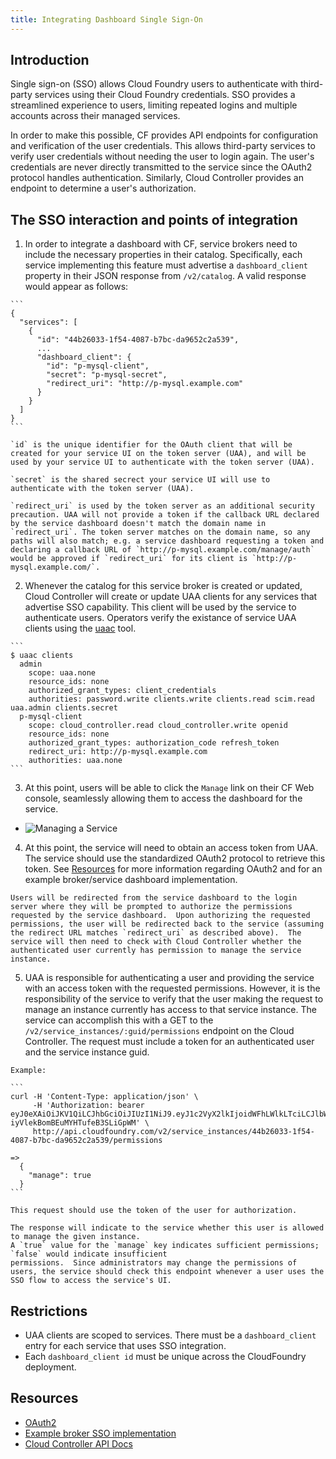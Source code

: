 ```yaml
---
title: Integrating Dashboard Single Sign-On
---
```


## Introduction

Single sign-on (SSO) allows Cloud Foundry users to authenticate with third-party services
using their Cloud Foundry credentials. SSO provides a streamlined experience to users,
limiting repeated logins and multiple accounts across their managed services.

In order to make this possible, CF provides API endpoints for configuration and
verification of the user credentials. This allows third-party services to verify user credentials
without needing the user to login again. The user's credentials are never directly transmitted to
the service since the OAuth2 protocol handles authentication. Similarly, Cloud Controller provides
an endpoint to determine a user's authorization.

## The SSO interaction and points of integration
  1. In order to integrate a dashboard with CF, service brokers need to include the necessary
    properties in their catalog. Specifically, each service implementing this feature must
    advertise a `dashboard_client` property in their JSON response from `/v2/catalog`. A valid
    response would appear as follows:

    ```
    {
      "services": [
        {
          "id": "44b26033-1f54-4087-b7bc-da9652c2a539",
          ...
          "dashboard_client": {
            "id": "p-mysql-client",
            "secret": "p-mysql-secret",
            "redirect_uri": "http://p-mysql.example.com"
          }
        }
      ]
    }
    ```

    `id` is the unique identifier for the OAuth client that will be created for your service UI on the token server (UAA), and will be used by your service UI to authenticate with the token server (UAA).

    `secret` is the shared secrect your service UI will use to authenticate with the token server (UAA).

    `redirect_uri` is used by the token server as an additional security precaution. UAA will not provide a token if the callback URL declared by the service dashboard doesn't match the domain name in `redirect_uri`. The token server matches on the domain name, so any paths will also match; e.g. a service dashboard requesting a token and declaring a callback URL of `http://p-mysql.example.com/manage/auth` would be approved if `redirect_uri` for its client is `http://p-mysql.example.com/`. 

  2. Whenever the catalog for this service broker is created or updated, Cloud Controller will
    create or update UAA clients for any services that advertise SSO capability. This client
    will be used by the service to authenticate users. Operators verify the existance of
    service UAA clients using the [uaac](https://github.com/cloudfoundry/cf-uaac) tool.

    ```
    $ uaac clients
      admin
        scope: uaa.none
        resource_ids: none
        authorized_grant_types: client_credentials
        authorities: password.write clients.write clients.read scim.read uaa.admin clients.secret
      p-mysql-client
        scope: cloud_controller.read cloud_controller.write openid
        resource_ids: none
        authorized_grant_types: authorization_code refresh_token
        redirect_uri: http://p-mysql.example.com
        authorities: uaa.none
    ```

  3. At this point, users will be able to click the `Manage` link on their CF Web console,
    seamlessly allowing them to access the dashboard for the service.
    <br />
+   ![Managing a Service](../images/web-ui-manage-service.png)

  4. At this point, the service will need to obtain an access token from UAA.  The service should
    use the standardized OAuth2 protocol to retrieve this token.  See [Resources](#resources)
    for more information regarding OAuth2 and for an example broker/service dashboard implementation.

    Users will be redirected from the service dashboard to the login server where they will be prompted to authorize the permissions requested by the service dashboard.  Upon authorizing the requested permissions, the user will be redirected back to the service (assuming the redirect URL matches `redirect_uri` as described above).  The service will then need to check with Cloud Controller whether the authenticated user currently has permission to manage the service instance.

  5. UAA is responsible for authenticating a user and providing the service with an access token
    with the requested permissions.  However, it is the responsibility of the service to verify
    that the user making the request to manage an instance currently has access to that service instance.  The service
    can accomplish this with a GET to the `/v2/service_instances/:guid/permissions` endpoint on the
    Cloud Controller. The request must include a token for an authenticated user and the service instance guid. 

    Example:

    ```
    curl -H 'Content-Type: application/json' \
         -H 'Authorization: bearer eyJ0eXAiOiJKV1QiLCJhbGciOiJIUzI1NiJ9.eyJ1c2VyX2lkIjoidWFhLWlkLTciLCJlbWFpbCI6ImVtYWlsLTdAc29tZWRvbWFpbi5jb20iLCJzY29wZSI6WyJjbG91ZF9jb250cm9sbGVyLmFkbWluIl0sImF1ZCI6WyJjbG91ZF9jb250cm9sbGVyIl0sImV4cCI6MTM5Mjc0NzIzNH0.IUsMEB95qiBazm-iyVlekBomBEuMYHTufeB3SLiGpWM' \
         http://api.cloudfoundry.com/v2/service_instances/44b26033-1f54-4087-b7bc-da9652c2a539/permissions

    =>
      {
        "manage": true
      }
    ```

    This request should use the token of the user for authorization.

    The response will indicate to the service whether this user is allowed to manage the given instance.
    A `true` value for the `manage` key indicates sufficient permissions; `false` would indicate insufficient
    permissions.  Since administrators may change the permissions of users, the service should check this endpoint whenever a user uses the SSO flow to access the service's UI.

## Restrictions

 * UAA clients are scoped to services.  There must be a `dashboard_client` entry for each service that uses SSO integration.
 * Each `dashboard_client id` must be unique across the CloudFoundry deployment.

<a id="resources"></a>
## Resources
  * [OAuth2](http://oauth.net/2/)
  * [Example broker SSO implementation](https://github.com/cloudfoundry/cf-mysql-broker)
  * [Cloud Controller API Docs](http://apidocs.cfapps.io/)
